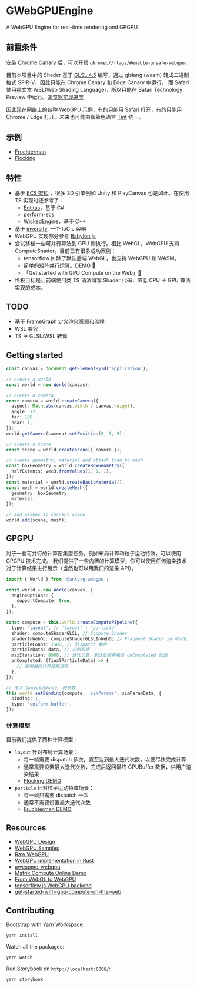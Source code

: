 # GWebGPUEngine

A WebGPU Engine for real-time rendering and GPGPU.

## 前置条件

安装 [Chrome Canary](https://www.google.com/chrome/canary/) 后，可以开启 `chrome://flags/#enable-unsafe-webgpu`。

目前本项目中的 Shader 基于 [GLSL 4.5](https://www.khronos.org/registry/OpenGL/specs/gl/GLSLangSpec.4.50.pdf) 编写，通过 glslang (wasm) 转成二进制格式 SPIR-V，因此只能在 Chrome Canary 和 Edge Canary 中运行。
而 Safari 使用纯文本 WSL(Web Shading Language)，所以只能在 Safari Technology Preview 中运行。[浏览器实现进度](https://github.com/gpuweb/gpuweb/wiki/Implementation-Status)

因此现在网络上的各种 WebGPU 示例，有的只能用 Safari 打开，有的只能用 Chrome / Edge 打开。未来也可能由新着色语言 [Tint](https://docs.google.com/presentation/d/1qHhFq0GJtY_59rNjpiHU--JW4bW4Ji3zWei-gM6cabs/edit#slide=id.p) 统一。

## 示例

- [Fruchterman](https://antv.vision/GWebGPUEngine/?path=/story/gpgpu--fruchterman)
- [Flocking](https://antv.vision/GWebGPUEngine/?path=/story/gpgpu--flocking)

## 特性

- 基于 [ECS 架构](http://entity-systems.wikidot.com/) ，很多 3D 引擎例如 Unity 和 PlayCanvas 也是如此。在使用 TS 实现时还参考了：
  - [Entitas](https://github.com/sschmid/Entitas-CSharp)，基于 C#
  - [perform-ecs](https://github.com/fireveined/perform-ecs/)
  - [WickedEngine](https://github.com/turanszkij/WickedEngine)，基于 C++
- 基于 [inversify](https://github.com/inversify/InversifyJS/), 一个 IoC c 容器
- WebGPU 实现部分参考 [Babylon.js](https://github.com/BabylonJS/Babylon.js/blob/WebGPU/src/Engines/webgpuEngine.ts)
- 尝试移植一些可并行算法到 GPU 侧执行。相比 WebGL，WebGPU 支持 ComputeShader。目前已有很多成功案例：
  - tensorflow.js 除了默认后端 WebGL，也支持 WebGPU 和 WASM。
  - 简单的矩阵并行运算。[DEMO 🔗](https://observablehq.com/@yhyddr/gpu-matrix-compute)
  - 「Get started with GPU Compute on the Web」[🔗](https://developers.google.com/web/updates/2019/08/get-started-with-gpu-compute-on-the-web)
- 终极目标是让前端使用类 TS 语法编写 Shader 代码，降低 CPU -> GPU 算法实现的成本。

## TODO

- 基于 [FrameGraph](https://zhuanlan.zhihu.com/p/36522188) 定义渲染资源和流程
- WSL 兼容
- TS -> GLSL/WSL 转译

## Getting started

```typescript
const canvas = document.getElementById('application');

// create a world
const world = new World(canvas);

// create a camera
const camera = world.createCamera({
  aspect: Math.abs(canvas.width / canvas.height),
  angle: 72,
  far: 100,
  near: 1,
});
world.getCamera(camera).setPosition(0, 5, 5);

// create a scene
const scene = world.createScene({ camera });

// create geometry, material and attach them to mesh
const boxGeometry = world.createBoxGeometry({
  halfExtents: vec3.fromValues(1, 1, 1),
});
const material = world.createBasicMaterial();
const mesh = world.createMesh({
  geometry: boxGeometry,
  material,
});

// add meshes to current scene
world.add(scene, mesh);
```

## GPGPU

对于一些可并行的计算密集型任务，例如布局计算和粒子运动特效，可以使用 GPGPU 技术完成。
我们提供了一些内置的计算模型，你可以使用任何渲染技术对于计算结果进行展示（当然也可以用我们的渲染 API）。

```typescript
import { World } from '@antv/g-webgpu';

const world = new World(canvas, {
  engineOptions: {
    supportCompute: true,
  },
});

const compute = this.world.createComputePipeline({
  type: 'layout', // 'layout' | 'particle'
  shader: computeShaderGLSL, // Compute Shader
  shaderInWebGL: computeShaderGLSLInWebGL // Fragment Shader in WebGL
  particleCount: 1500, // dispatch 数目
  particleData: data, // 初始数据
  maxIteration: 8000, // 迭代次数，到达后结束触发 onCompleted 回调
  onCompleted: (finalParticleData) => {
    // 使用最终计算结果渲染
  },
});

// 传入 ComputeShader 的参数
this.world.setBinding(compute, 'simParams', simParamData, {
  binding: 1,
  type: 'uniform-buffer',
});
```

### 计算模型

目前我们提供了两种计算模型：

- `layout` 针对布局计算场景：
  - 每一帧需要 dispatch 多次，直至达到最大迭代次数，以便尽快完成计算
  - 通常需要设置最大迭代次数，完成后返回最终 GPUBuffer 数据，供用户渲染结果
  - [Flocking DEMO](https://antv.vision/GWebGPUEngine/?path=/story/gpgpu--flocking)
- `particle` 针对粒子运动特效场景：
  - 每一帧只需要 dispatch 一次
  - 通常不需要设置最大迭代次数
  - [Fruchterman DEMO](https://antv.vision/GWebGPUEngine/?path=/story/gpgpu--fruchtermanrenderwithg)

## Resources

- [WebGPU Design](https://github.com/gpuweb/gpuweb/tree/master/design)
- [WebGPU Samples](https://github.com/austinEng/webgpu-samples)
- [Raw WebGPU](https://alain.xyz/blog/raw-webgpu)
- [WebGPU implementation in Rust](https://github.com/gfx-rs/wgpu)
- [awesome-webgpu](https://github.com/mikbry/awesome-webgpu)
- [Matrix Compute Online Demo](https://observablehq.com/@yhyddr/gpu-matrix-compute)
- [From WebGL to WebGPU](https://www.youtube.com/watch?v=A2FxeEl4nWw)
- [tensorflow.js WebGPU backend](https://github.com/tensorflow/tfjs/tree/master/tfjs-backend-webgpu)
- [get-started-with-gpu-compute-on-the-web](https://developers.google.com/web/updates/2019/08/get-started-with-gpu-compute-on-the-web#shader_programming)

## Contributing

Bootstrap with Yarn Workspace.

```bash
yarn install
```

Watch all the packages:

```bash
yarn watch
```

Run Storybook on `http://localhost:6006/`:

```bash
yarn storybook
```
